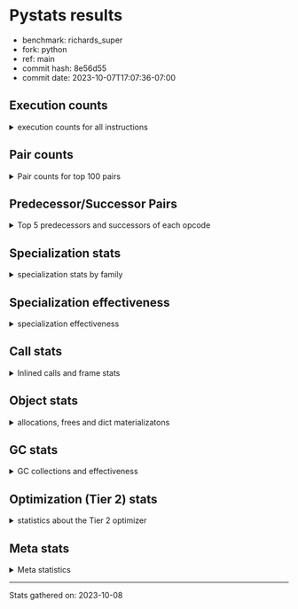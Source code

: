 
# Pystats results

- benchmark: richards_super
- fork: python
- ref: main
- commit hash: 8e56d55
- commit date: 2023-10-07T17:07:36-07:00

## Execution counts

<details>
<summary> execution counts for all instructions </summary>

|Name | Count | Self | Cumulative | Miss ratio | 
|---|---:|---:|---:|---:|
| LOAD_FAST | 142,910,160 | 21.5% | 21.5% |  |
| LOAD_ATTR_INSTANCE_VALUE | 60,619,540 | 9.1% | 30.6% | 38.7% |
| TO_BOOL_BOOL | 51,528,900 | 7.7% | 38.3% |  |
| POP_JUMP_IF_FALSE | 39,026,520 | 5.9% | 44.2% |  |
| CALL_PY_EXACT_ARGS | 32,874,300 | 4.9% | 49.1% | 8.0% |
| RESUME_CHECK | 32,826,420 | 4.9% | 54.0% |  |
| LOAD_ATTR_METHOD_WITH_VALUES | 29,146,060 | 4.4% | 58.4% | 48.9% |
| RETURN_VALUE | 28,878,540 | 4.3% | 62.8% |  |
| STORE_ATTR_INSTANCE_VALUE | 26,351,640 | 4.0% | 66.7% | 22.3% |
| STORE_FAST | 25,044,300 | 3.8% | 70.5% |  |
| LOAD_GLOBAL_MODULE | 22,295,140 | 3.3% | 73.8% |  |
| COPY | 22,288,560 | 3.3% | 77.2% |  |
| LOAD_CONST | 20,986,440 | 3.2% | 80.3% |  |
| POP_TOP | 20,071,020 | 3.0% | 83.3% |  |
| LOAD_FAST_LOAD_FAST | 15,570,660 | 2.3% | 85.7% |  |
| POP_JUMP_IF_NOT_NONE | 11,533,080 | 1.7% | 87.4% |  |
| POP_JUMP_IF_TRUE | 10,344,360 | 1.6% | 89.0% |  |
| POP_JUMP_IF_NONE | 8,420,160 | 1.3% | 90.2% |  |
| LOAD_GLOBAL_BUILTIN | 7,895,220 | 1.2% | 91.4% |  |
| UNARY_NOT | 7,457,940 | 1.1% | 92.5% |  |
| JUMP_BACKWARD | 6,955,440 | 1.0% | 93.6% |  |
| COMPARE_OP_INT | 5,299,920 | 0.8% | 94.4% |  |
| JUMP_FORWARD | 4,054,020 | 0.6% | 95.0% |  |
| RETURN_CONST | 3,949,440 | 0.6% | 95.6% |  |
| LOAD_DEREF | 3,947,880 | 0.6% | 96.2% |  |
| COPY_FREE_VARS | 3,947,820 | 0.6% | 96.8% |  |
| LOAD_SUPER_ATTR_METHOD | 3,947,760 | 0.6% | 97.4% |  |
| CALL_ISINSTANCE | 3,947,400 | 0.6% | 97.9% |  |
| BINARY_OP_ADD_INT | 3,627,540 | 0.5% | 98.5% |  |
| SWAP | 3,411,480 | 0.5% | 99.0% |  |
| BINARY_SUBSCR_LIST_INT | 2,552,700 | 0.4% | 99.4% |  |
| BINARY_OP | 1,500,260 | 0.2% | 99.6% |  |
| BINARY_OP_SUBTRACT_INT | 1,158,480 | 0.2% | 99.8% |  |
| FOR_ITER_RANGE | 698,220 | 0.1% | 99.9% |  |
| STORE_SUBSCR_LIST_INT | 558,840 | 0.1% | 100.0% |  |
| GET_ITER | 139,680 | 0.0% | 100.0% |  |
| EXIT_INIT_CHECK | 1,560 | 0.0% | 100.0% |  |
| CALL_ALLOC_AND_ENTER_INIT | 1,560 | 0.0% | 100.0% |  |
| STORE_ATTR | 1,200 | 0.0% | 100.0% |  |
| LOAD_GLOBAL | 1,180 | 0.0% | 100.0% |  |
| CALL | 1,060 | 0.0% | 100.0% |  |
| BUILD_LIST | 480 | 0.0% | 100.0% |  |
| PUSH_NULL | 300 | 0.0% | 100.0% |  |
| LOAD_ATTR | 260 | 0.0% | 100.0% |  |
| EXTENDED_ARG | 180 | 0.0% | 100.0% |  |
| LOAD_ATTR_MODULE | 100 | 0.0% | 100.0% |  |
| NOP | 60 | 0.0% | 100.0% |  |
| INTERPRETER_EXIT | 60 | 0.0% | 100.0% |  |
| COMPARE_OP | 60 | 0.0% | 100.0% |  |
| CALL_FUNCTION_EX | 60 | 0.0% | 100.0% |  |
| CALL_BUILTIN_CLASS | 60 | 0.0% | 100.0% |  |
| BINARY_OP_SUBTRACT_FLOAT | 60 | 0.0% | 100.0% |  |
| LOAD_SUPER_ATTR | 40 | 0.0% | 100.0% |  |


</details>

## Pair counts

<details>
<summary> Pair counts for top 100 pairs </summary>

|Pair | Count | Self | Cumulative | 
|---|---:|---:|---:|
| LOAD_FAST LOAD_ATTR_INSTANCE_VALUE | 50,822,160 | 7.6% | 7.6% |
| TO_BOOL_BOOL POP_JUMP_IF_FALSE | 33,726,600 | 5.1% | 12.7% |
| CALL_PY_EXACT_ARGS RESUME_CHECK | 28,877,340 | 4.3% | 17.0% |
| LOAD_FAST LOAD_ATTR_METHOD_WITH_VALUES | 28,876,540 | 4.3% | 21.4% |
| RESUME_CHECK LOAD_FAST | 22,327,320 | 3.4% | 24.7% |
| POP_JUMP_IF_FALSE LOAD_FAST | 19,348,380 | 2.9% | 27.6% |
| COPY TO_BOOL_BOOL | 18,877,080 | 2.8% | 30.5% |
| POP_TOP LOAD_FAST | 18,535,560 | 2.8% | 33.3% |
| LOAD_ATTR_METHOD_WITH_VALUES CALL_PY_EXACT_ARGS | 17,640,760 | 2.6% | 35.9% |
| LOAD_FAST STORE_ATTR_INSTANCE_VALUE | 16,548,700 | 2.5% | 38.4% |
| STORE_FAST LOAD_FAST | 16,512,360 | 2.5% | 40.9% |
| STORE_ATTR_INSTANCE_VALUE LOAD_FAST | 15,661,100 | 2.4% | 43.2% |
| LOAD_ATTR_INSTANCE_VALUE COPY | 12,814,140 | 1.9% | 45.1% |
| LOAD_CONST LOAD_FAST | 10,947,300 | 1.6% | 46.8% |
| LOAD_GLOBAL_MODULE TO_BOOL_BOOL | 10,902,120 | 1.6% | 48.4% |
| TO_BOOL_BOOL POP_JUMP_IF_TRUE | 10,344,360 | 1.6% | 50.0% |
| RETURN_VALUE TO_BOOL_BOOL | 10,344,360 | 1.6% | 51.5% |
| POP_JUMP_IF_NOT_NONE LOAD_FAST | 9,532,140 | 1.4% | 53.0% |
| RETURN_VALUE RETURN_VALUE | 9,289,560 | 1.4% | 54.4% |
| LOAD_ATTR_INSTANCE_VALUE STORE_FAST | 9,280,740 | 1.4% | 55.8% |
| LOAD_FAST POP_JUMP_IF_NOT_NONE | 8,743,320 | 1.3% | 57.1% |
| LOAD_FAST POP_JUMP_IF_NONE | 8,420,160 | 1.3% | 58.3% |
| LOAD_ATTR_INSTANCE_VALUE LOAD_FAST | 8,084,640 | 1.2% | 59.5% |
| LOAD_FAST RETURN_VALUE | 7,986,540 | 1.2% | 60.7% |
| TO_BOOL_BOOL UNARY_NOT | 7,457,940 | 1.1% | 61.9% |
| POP_JUMP_IF_FALSE POP_TOP | 7,457,940 | 1.1% | 63.0% |
| LOAD_ATTR_INSTANCE_VALUE TO_BOOL_BOOL | 7,457,940 | 1.1% | 64.1% |
| LOAD_ATTR_INSTANCE_VALUE CALL_PY_EXACT_ARGS | 6,549,000 | 1.0% | 65.1% |
| POP_JUMP_IF_NONE JUMP_BACKWARD | 6,396,900 | 1.0% | 66.1% |
| JUMP_BACKWARD LOAD_GLOBAL_MODULE | 6,396,900 | 1.0% | 67.0% |
| LOAD_FAST_LOAD_FAST STORE_ATTR_INSTANCE_VALUE | 6,279,960 | 0.9% | 68.0% |
| UNARY_NOT COPY | 6,062,940 | 0.9% | 68.9% |
| POP_JUMP_IF_TRUE POP_TOP | 6,062,940 | 0.9% | 69.8% |
| RETURN_VALUE STORE_FAST | 5,942,580 | 0.9% | 70.7% |
| STORE_ATTR_INSTANCE_VALUE LOAD_CONST | 5,770,440 | 0.9% | 71.5% |
| LOAD_ATTR_INSTANCE_VALUE LOAD_CONST | 5,469,540 | 0.8% | 72.4% |
| LOAD_FAST_LOAD_FAST CALL_PY_EXACT_ARGS | 5,342,200 | 0.8% | 73.2% |
| LOAD_ATTR_METHOD_WITH_VALUES LOAD_FAST_LOAD_FAST | 5,342,160 | 0.8% | 74.0% |
| COMPARE_OP_INT POP_JUMP_IF_FALSE | 5,299,920 | 0.8% | 74.8% |
| LOAD_ATTR_METHOD_WITH_VALUES LOAD_FAST | 5,293,920 | 0.8% | 75.6% |
| LOAD_FAST LOAD_GLOBAL_MODULE | 5,167,080 | 0.8% | 76.3% |
| POP_JUMP_IF_FALSE RETURN_VALUE | 5,022,180 | 0.8% | 77.1% |
| LOAD_ATTR_INSTANCE_VALUE RETURN_VALUE | 4,849,680 | 0.7% | 77.8% |
| POP_JUMP_IF_FALSE LOAD_GLOBAL_MODULE | 4,624,120 | 0.7% | 78.5% |
| LOAD_FAST STORE_FAST | 4,575,420 | 0.7% | 79.2% |
| RESUME_CHECK LOAD_CONST | 3,997,740 | 0.6% | 79.8% |
| JUMP_FORWARD LOAD_FAST | 3,984,180 | 0.6% | 80.4% |
| STORE_ATTR_INSTANCE_VALUE RETURN_CONST | 3,948,860 | 0.6% | 81.0% |
| RESUME_CHECK LOAD_FAST_LOAD_FAST | 3,947,880 | 0.6% | 81.6% |
| RETURN_CONST POP_TOP | 3,947,820 | 0.6% | 82.2% |
| COPY_FREE_VARS RESUME_CHECK | 3,947,820 | 0.6% | 82.8% |
| LOAD_GLOBAL_BUILTIN LOAD_DEREF | 3,947,760 | 0.6% | 83.4% |
| LOAD_DEREF LOAD_FAST | 3,947,760 | 0.6% | 84.0% |
| LOAD_FAST LOAD_SUPER_ATTR_METHOD | 3,947,720 | 0.6% | 84.5% |
| LOAD_SUPER_ATTR_METHOD LOAD_FAST_LOAD_FAST | 3,947,700 | 0.6% | 85.1% |
| LOAD_GLOBAL_BUILTIN LOAD_FAST | 3,947,460 | 0.6% | 85.7% |
| STORE_FAST LOAD_GLOBAL_BUILTIN | 3,947,400 | 0.6% | 86.3% |
| POP_JUMP_IF_TRUE LOAD_GLOBAL_BUILTIN | 3,947,400 | 0.6% | 86.9% |
| LOAD_GLOBAL_MODULE CALL_ISINSTANCE | 3,947,400 | 0.6% | 87.5% |
| LOAD_FAST_LOAD_FAST LOAD_ATTR_INSTANCE_VALUE | 3,947,400 | 0.6% | 88.1% |
| CALL_PY_EXACT_ARGS COPY_FREE_VARS | 3,947,400 | 0.6% | 88.7% |
| CALL_ISINSTANCE TO_BOOL_BOOL | 3,947,400 | 0.6% | 89.3% |
| SWAP STORE_ATTR_INSTANCE_VALUE | 3,411,480 | 0.5% | 89.8% |
| COPY LOAD_ATTR_INSTANCE_VALUE | 3,411,480 | 0.5% | 90.3% |
| LOAD_CONST BINARY_OP_ADD_INT | 3,069,060 | 0.5% | 90.8% |
| LOAD_ATTR_INSTANCE_VALUE POP_JUMP_IF_NOT_NONE | 2,789,760 | 0.4% | 91.2% |
| LOAD_FAST CALL_PY_EXACT_ARGS | 2,692,600 | 0.4% | 91.6% |
| RETURN_VALUE POP_TOP | 2,602,200 | 0.4% | 92.0% |
| POP_JUMP_IF_FALSE LOAD_CONST | 2,573,820 | 0.4% | 92.4% |
| RESUME_CHECK LOAD_GLOBAL_MODULE | 2,553,000 | 0.4% | 92.8% |
| LOAD_FAST BINARY_SUBSCR_LIST_INT | 2,552,700 | 0.4% | 93.1% |
| LOAD_CONST STORE_FAST | 2,552,460 | 0.4% | 93.5% |
| STORE_FAST JUMP_FORWARD | 2,519,400 | 0.4% | 93.9% |
| BINARY_OP_ADD_INT SWAP | 2,511,060 | 0.4% | 94.3% |
| LOAD_GLOBAL_MODULE COMPARE_OP_INT | 2,055,840 | 0.3% | 94.6% |
| LOAD_GLOBAL_MODULE LOAD_ATTR_INSTANCE_VALUE | 1,995,540 | 0.3% | 94.9% |
| BINARY_SUBSCR_LIST_INT STORE_FAST | 1,994,700 | 0.3% | 95.2% |
| LOAD_GLOBAL_MODULE COPY | 1,952,580 | 0.3% | 95.5% |
| LOAD_CONST COMPARE_OP_INT | 1,758,540 | 0.3% | 95.7% |
| POP_TOP JUMP_FORWARD | 1,534,620 | 0.2% | 96.0% |
| LOAD_CONST BINARY_OP | 1,499,400 | 0.2% | 96.2% |
| LOAD_ATTR_INSTANCE_VALUE COMPARE_OP_INT | 1,485,480 | 0.2% | 96.4% |
| LOAD_FAST COPY | 1,458,900 | 0.2% | 96.6% |
| POP_JUMP_IF_NOT_NONE LOAD_FAST_LOAD_FAST | 1,443,300 | 0.2% | 96.9% |
| POP_JUMP_IF_NONE LOAD_FAST | 1,415,520 | 0.2% | 97.1% |
| STORE_FAST LOAD_GLOBAL_MODULE | 1,395,120 | 0.2% | 97.3% |
| UNARY_NOT RETURN_VALUE | 1,395,000 | 0.2% | 97.5% |
| LOAD_CONST BINARY_OP_SUBTRACT_INT | 1,158,480 | 0.2% | 97.7% |
| BINARY_OP LOAD_CONST | 899,460 | 0.1% | 97.8% |
| LOAD_ATTR_INSTANCE_VALUE LOAD_GLOBAL_MODULE | 837,240 | 0.1% | 97.9% |
| STORE_ATTR_INSTANCE_VALUE LOAD_GLOBAL_MODULE | 718,840 | 0.1% | 98.0% |
| RETURN_VALUE LOAD_FAST | 698,700 | 0.1% | 98.1% |
| POP_JUMP_IF_NONE LOAD_FAST_LOAD_FAST | 607,620 | 0.1% | 98.2% |
| STORE_FAST LOAD_CONST | 600,000 | 0.1% | 98.3% |
| BINARY_OP_SUBTRACT_INT SWAP | 600,000 | 0.1% | 98.4% |
| LOAD_GLOBAL_MODULE CALL_PY_EXACT_ARGS | 599,980 | 0.1% | 98.5% |
| LOAD_ATTR_METHOD_WITH_VALUES LOAD_GLOBAL_MODULE | 599,940 | 0.1% | 98.6% |
| LOAD_GLOBAL_MODULE LOAD_FAST | 558,840 | 0.1% | 98.7% |
| LOAD_FAST STORE_SUBSCR_LIST_INT | 558,840 | 0.1% | 98.8% |
| FOR_ITER_RANGE STORE_FAST | 558,540 | 0.1% | 98.8% |


</details>

## Predecessor/Successor Pairs

<details>
<summary> Top 5 predecessors and successors of each opcode </summary>

### CACHE

<details>
<summary> Successors and predecessors for CACHE </summary>

|Predecessors | Count | Percentage | 
|---|---:|---:|

|Successors | Count | Percentage | 
|---|---:|---:|
| RESUME_CHECK | 60 | 100.0% |


</details>

### EXIT_INIT_CHECK

<details>
<summary> Successors and predecessors for EXIT_INIT_CHECK </summary>

|Predecessors | Count | Percentage | 
|---|---:|---:|
| RETURN_CONST | 1,560 | 100.0% |

|Successors | Count | Percentage | 
|---|---:|---:|
| RETURN_VALUE | 1,560 | 100.0% |


</details>

### GET_ITER

<details>
<summary> Successors and predecessors for GET_ITER </summary>

|Predecessors | Count | Percentage | 
|---|---:|---:|
| LOAD_GLOBAL_MODULE | 139,620 | 100.0% |
| CALL_BUILTIN_CLASS | 60 | 0.0% |

|Successors | Count | Percentage | 
|---|---:|---:|
| FOR_ITER_RANGE | 139,620 | 100.0% |
| EXTENDED_ARG | 60 | 0.0% |


</details>

### INTERPRETER_EXIT

<details>
<summary> Successors and predecessors for INTERPRETER_EXIT </summary>

|Predecessors | Count | Percentage | 
|---|---:|---:|
| RETURN_CONST | 60 | 100.0% |

|Successors | Count | Percentage | 
|---|---:|---:|


</details>

### NOP

<details>
<summary> Successors and predecessors for NOP </summary>

|Predecessors | Count | Percentage | 
|---|---:|---:|
| POP_TOP | 60 | 100.0% |

|Successors | Count | Percentage | 
|---|---:|---:|
| LOAD_DEREF | 60 | 100.0% |


</details>

### POP_TOP

<details>
<summary> Successors and predecessors for POP_TOP </summary>

|Predecessors | Count | Percentage | 
|---|---:|---:|
| POP_JUMP_IF_FALSE | 7,457,940 | 37.2% |
| POP_JUMP_IF_TRUE | 6,062,940 | 30.2% |
| RETURN_CONST | 3,947,820 | 19.7% |
| RETURN_VALUE | 2,602,200 | 13.0% |
| CALL | 120 | 0.0% |

|Successors | Count | Percentage | 
|---|---:|---:|
| LOAD_FAST | 18,535,560 | 92.3% |
| JUMP_FORWARD | 1,534,620 | 7.6% |
| RETURN_CONST | 360 | 0.0% |
| LOAD_GLOBAL_MODULE | 240 | 0.0% |
| LOAD_GLOBAL | 120 | 0.0% |


</details>

### PUSH_NULL

<details>
<summary> Successors and predecessors for PUSH_NULL </summary>

|Predecessors | Count | Percentage | 
|---|---:|---:|
| LOAD_FAST | 180 | 60.0% |
| LOAD_DEREF | 60 | 20.0% |
| LOAD_ATTR_MODULE | 40 | 13.3% |
| LOAD_ATTR | 20 | 6.7% |

|Successors | Count | Percentage | 
|---|---:|---:|
| CALL | 240 | 80.0% |
| LOAD_FAST | 60 | 20.0% |


</details>

### RETURN_VALUE

<details>
<summary> Successors and predecessors for RETURN_VALUE </summary>

|Predecessors | Count | Percentage | 
|---|---:|---:|
| RETURN_VALUE | 9,289,560 | 32.2% |
| LOAD_FAST | 7,986,540 | 27.7% |
| POP_JUMP_IF_FALSE | 5,022,180 | 17.4% |
| LOAD_ATTR_INSTANCE_VALUE | 4,849,680 | 16.8% |
| UNARY_NOT | 1,395,000 | 4.8% |

|Successors | Count | Percentage | 
|---|---:|---:|
| TO_BOOL_BOOL | 10,344,360 | 35.8% |
| RETURN_VALUE | 9,289,560 | 32.2% |
| STORE_FAST | 5,942,580 | 20.6% |
| POP_TOP | 2,602,200 | 9.0% |
| LOAD_FAST | 698,700 | 2.4% |


</details>

### UNARY_NOT

<details>
<summary> Successors and predecessors for UNARY_NOT </summary>

|Predecessors | Count | Percentage | 
|---|---:|---:|
| TO_BOOL_BOOL | 7,457,940 | 100.0% |

|Successors | Count | Percentage | 
|---|---:|---:|
| COPY | 6,062,940 | 81.3% |
| RETURN_VALUE | 1,395,000 | 18.7% |


</details>

### BINARY_OP

<details>
<summary> Successors and predecessors for BINARY_OP </summary>

|Predecessors | Count | Percentage | 
|---|---:|---:|
| LOAD_CONST | 1,499,400 | 99.9% |
| LOAD_GLOBAL_MODULE | 480 | 0.0% |
| BINARY_OP | 360 | 0.0% |
| LOAD_FAST | 20 | 0.0% |

|Successors | Count | Percentage | 
|---|---:|---:|
| LOAD_CONST | 899,460 | 60.0% |
| SWAP | 300,420 | 20.0% |
| LOAD_FAST | 300,000 | 20.0% |
| BINARY_OP | 360 | 0.0% |
| BINARY_OP_SUBTRACT_FLOAT | 20 | 0.0% |


</details>

### BUILD_LIST

<details>
<summary> Successors and predecessors for BUILD_LIST </summary>

|Predecessors | Count | Percentage | 
|---|---:|---:|
| LOAD_CONST | 480 | 100.0% |

|Successors | Count | Percentage | 
|---|---:|---:|
| LOAD_GLOBAL_MODULE | 480 | 100.0% |


</details>

### CALL

<details>
<summary> Successors and predecessors for CALL </summary>

|Predecessors | Count | Percentage | 
|---|---:|---:|
| LOAD_GLOBAL_MODULE | 420 | 39.6% |
| PUSH_NULL | 240 | 22.6% |
| LOAD_ATTR_METHOD_WITH_VALUES | 140 | 13.2% |
| RETURN_VALUE | 120 | 11.3% |
| CALL | 80 | 7.5% |

|Successors | Count | Percentage | 
|---|---:|---:|
| CALL_ALLOC_AND_ENTER_INIT | 520 | 49.1% |
| CALL_PY_EXACT_ARGS | 200 | 18.9% |
| POP_TOP | 120 | 11.3% |
| CALL | 80 | 7.5% |
| STORE_FAST | 60 | 5.7% |


</details>

### CALL_FUNCTION_EX

<details>
<summary> Successors and predecessors for CALL_FUNCTION_EX </summary>

|Predecessors | Count | Percentage | 
|---|---:|---:|
| LOAD_FAST | 60 | 100.0% |

|Successors | Count | Percentage | 
|---|---:|---:|
| COPY_FREE_VARS | 60 | 100.0% |


</details>

### COMPARE_OP

<details>
<summary> Successors and predecessors for COMPARE_OP </summary>

|Predecessors | Count | Percentage | 
|---|---:|---:|
| LOAD_CONST | 60 | 100.0% |

|Successors | Count | Percentage | 
|---|---:|---:|
| COMPARE_OP_INT | 60 | 100.0% |


</details>

### COPY

<details>
<summary> Successors and predecessors for COPY </summary>

|Predecessors | Count | Percentage | 
|---|---:|---:|
| LOAD_ATTR_INSTANCE_VALUE | 12,814,140 | 57.5% |
| UNARY_NOT | 6,062,940 | 27.2% |
| LOAD_GLOBAL_MODULE | 1,952,580 | 8.8% |
| LOAD_FAST | 1,458,900 | 6.5% |

|Successors | Count | Percentage | 
|---|---:|---:|
| TO_BOOL_BOOL | 18,877,080 | 84.7% |
| LOAD_ATTR_INSTANCE_VALUE | 3,411,480 | 15.3% |


</details>

### COPY_FREE_VARS

<details>
<summary> Successors and predecessors for COPY_FREE_VARS </summary>

|Predecessors | Count | Percentage | 
|---|---:|---:|
| CALL_PY_EXACT_ARGS | 3,947,400 | 100.0% |
| CALL_ALLOC_AND_ENTER_INIT | 360 | 0.0% |
| CALL_FUNCTION_EX | 60 | 0.0% |

|Successors | Count | Percentage | 
|---|---:|---:|
| RESUME_CHECK | 3,947,820 | 100.0% |


</details>

### EXTENDED_ARG

<details>
<summary> Successors and predecessors for EXTENDED_ARG </summary>

|Predecessors | Count | Percentage | 
|---|---:|---:|
| POP_JUMP_IF_FALSE | 60 | 33.3% |
| JUMP_BACKWARD | 60 | 33.3% |
| GET_ITER | 60 | 33.3% |

|Successors | Count | Percentage | 
|---|---:|---:|
| FOR_ITER_RANGE | 120 | 66.7% |
| JUMP_BACKWARD | 60 | 33.3% |


</details>

### JUMP_BACKWARD

<details>
<summary> Successors and predecessors for JUMP_BACKWARD </summary>

|Predecessors | Count | Percentage | 
|---|---:|---:|
| POP_JUMP_IF_NONE | 6,396,900 | 92.0% |
| STORE_SUBSCR_LIST_INT | 558,480 | 8.0% |
| EXTENDED_ARG | 60 | 0.0% |

|Successors | Count | Percentage | 
|---|---:|---:|
| LOAD_GLOBAL_MODULE | 6,396,900 | 92.0% |
| FOR_ITER_RANGE | 558,480 | 8.0% |
| EXTENDED_ARG | 60 | 0.0% |


</details>

### JUMP_FORWARD

<details>
<summary> Successors and predecessors for JUMP_FORWARD </summary>

|Predecessors | Count | Percentage | 
|---|---:|---:|
| STORE_FAST | 2,519,400 | 62.1% |
| POP_TOP | 1,534,620 | 37.9% |

|Successors | Count | Percentage | 
|---|---:|---:|
| LOAD_FAST | 3,984,180 | 98.3% |
| LOAD_FAST_LOAD_FAST | 69,840 | 1.7% |


</details>

### LOAD_ATTR

<details>
<summary> Successors and predecessors for LOAD_ATTR </summary>

|Predecessors | Count | Percentage | 
|---|---:|---:|
| RETURN_VALUE | 120 | 46.2% |
| LOAD_GLOBAL_MODULE | 100 | 38.5% |
| LOAD_GLOBAL | 20 | 7.7% |
| LOAD_FAST | 20 | 7.7% |

|Successors | Count | Percentage | 
|---|---:|---:|
| LOAD_ATTR_METHOD_WITH_VALUES | 140 | 53.8% |
| LOAD_ATTR_INSTANCE_VALUE | 60 | 23.1% |
| LOAD_ATTR_MODULE | 40 | 15.4% |
| PUSH_NULL | 20 | 7.7% |


</details>

### LOAD_CONST

<details>
<summary> Successors and predecessors for LOAD_CONST </summary>

|Predecessors | Count | Percentage | 
|---|---:|---:|
| STORE_ATTR_INSTANCE_VALUE | 5,770,440 | 27.5% |
| LOAD_ATTR_INSTANCE_VALUE | 5,469,540 | 26.1% |
| RESUME_CHECK | 3,997,740 | 19.0% |
| POP_JUMP_IF_FALSE | 2,573,820 | 12.3% |
| BINARY_OP | 899,460 | 4.3% |

|Successors | Count | Percentage | 
|---|---:|---:|
| LOAD_FAST | 10,947,300 | 52.2% |
| BINARY_OP_ADD_INT | 3,069,060 | 14.6% |
| STORE_FAST | 2,552,460 | 12.2% |
| COMPARE_OP_INT | 1,758,540 | 8.4% |
| BINARY_OP | 1,499,400 | 7.1% |


</details>

### LOAD_DEREF

<details>
<summary> Successors and predecessors for LOAD_DEREF </summary>

|Predecessors | Count | Percentage | 
|---|---:|---:|
| LOAD_GLOBAL_BUILTIN | 3,947,760 | 100.0% |
| STORE_FAST | 60 | 0.0% |
| NOP | 60 | 0.0% |

|Successors | Count | Percentage | 
|---|---:|---:|
| LOAD_FAST | 3,947,760 | 100.0% |
| STORE_FAST | 60 | 0.0% |
| PUSH_NULL | 60 | 0.0% |


</details>

### LOAD_FAST

<details>
<summary> Successors and predecessors for LOAD_FAST </summary>

|Predecessors | Count | Percentage | 
|---|---:|---:|
| RESUME_CHECK | 22,327,320 | 15.6% |
| POP_JUMP_IF_FALSE | 19,348,380 | 13.5% |
| POP_TOP | 18,535,560 | 13.0% |
| STORE_FAST | 16,512,360 | 11.6% |
| STORE_ATTR_INSTANCE_VALUE | 15,661,100 | 11.0% |

|Successors | Count | Percentage | 
|---|---:|---:|
| LOAD_ATTR_INSTANCE_VALUE | 50,822,160 | 35.6% |
| LOAD_ATTR_METHOD_WITH_VALUES | 28,876,540 | 20.2% |
| STORE_ATTR_INSTANCE_VALUE | 16,548,700 | 11.6% |
| POP_JUMP_IF_NOT_NONE | 8,743,320 | 6.1% |
| POP_JUMP_IF_NONE | 8,420,160 | 5.9% |


</details>

### LOAD_FAST_LOAD_FAST

<details>
<summary> Successors and predecessors for LOAD_FAST_LOAD_FAST </summary>

|Predecessors | Count | Percentage | 
|---|---:|---:|
| LOAD_ATTR_METHOD_WITH_VALUES | 5,342,160 | 34.3% |
| RESUME_CHECK | 3,947,880 | 25.4% |
| LOAD_SUPER_ATTR_METHOD | 3,947,700 | 25.4% |
| POP_JUMP_IF_NOT_NONE | 1,443,300 | 9.3% |
| POP_JUMP_IF_NONE | 607,620 | 3.9% |

|Successors | Count | Percentage | 
|---|---:|---:|
| STORE_ATTR_INSTANCE_VALUE | 6,279,960 | 40.3% |
| CALL_PY_EXACT_ARGS | 5,342,200 | 34.3% |
| LOAD_ATTR_INSTANCE_VALUE | 3,947,400 | 25.4% |
| STORE_ATTR | 480 | 0.0% |
| LOAD_FAST_LOAD_FAST | 300 | 0.0% |


</details>

### LOAD_GLOBAL

<details>
<summary> Successors and predecessors for LOAD_GLOBAL </summary>

|Predecessors | Count | Percentage | 
|---|---:|---:|
| LOAD_GLOBAL_MODULE | 240 | 20.3% |
| STORE_FAST | 180 | 15.3% |
| LOAD_FAST | 180 | 15.3% |
| RETURN_VALUE | 160 | 13.6% |
| LOAD_CONST | 140 | 11.9% |

|Successors | Count | Percentage | 
|---|---:|---:|
| LOAD_GLOBAL_MODULE | 1,100 | 93.2% |
| LOAD_GLOBAL_BUILTIN | 60 | 5.1% |
| LOAD_ATTR | 20 | 1.7% |


</details>

### LOAD_SUPER_ATTR

<details>
<summary> Successors and predecessors for LOAD_SUPER_ATTR </summary>

|Predecessors | Count | Percentage | 
|---|---:|---:|
| LOAD_FAST | 40 | 100.0% |

|Successors | Count | Percentage | 
|---|---:|---:|
| LOAD_SUPER_ATTR_METHOD | 40 | 100.0% |


</details>

### POP_JUMP_IF_FALSE

<details>
<summary> Successors and predecessors for POP_JUMP_IF_FALSE </summary>

|Predecessors | Count | Percentage | 
|---|---:|---:|
| TO_BOOL_BOOL | 33,726,600 | 86.4% |
| COMPARE_OP_INT | 5,299,920 | 13.6% |

|Successors | Count | Percentage | 
|---|---:|---:|
| LOAD_FAST | 19,348,380 | 49.6% |
| POP_TOP | 7,457,940 | 19.1% |
| RETURN_VALUE | 5,022,180 | 12.9% |
| LOAD_GLOBAL_MODULE | 4,624,120 | 11.8% |
| LOAD_CONST | 2,573,820 | 6.6% |


</details>

### POP_JUMP_IF_NONE

<details>
<summary> Successors and predecessors for POP_JUMP_IF_NONE </summary>

|Predecessors | Count | Percentage | 
|---|---:|---:|
| LOAD_FAST | 8,420,160 | 100.0% |

|Successors | Count | Percentage | 
|---|---:|---:|
| JUMP_BACKWARD | 6,396,900 | 76.0% |
| LOAD_FAST | 1,415,520 | 16.8% |
| LOAD_FAST_LOAD_FAST | 607,620 | 7.2% |
| RETURN_CONST | 60 | 0.0% |
| LOAD_GLOBAL_MODULE | 60 | 0.0% |


</details>

### POP_JUMP_IF_NOT_NONE

<details>
<summary> Successors and predecessors for POP_JUMP_IF_NOT_NONE </summary>

|Predecessors | Count | Percentage | 
|---|---:|---:|
| LOAD_FAST | 8,743,320 | 75.8% |
| LOAD_ATTR_INSTANCE_VALUE | 2,789,760 | 24.2% |

|Successors | Count | Percentage | 
|---|---:|---:|
| LOAD_FAST | 9,532,140 | 82.7% |
| LOAD_FAST_LOAD_FAST | 1,443,300 | 12.5% |
| LOAD_CONST | 557,640 | 4.8% |


</details>

### POP_JUMP_IF_TRUE

<details>
<summary> Successors and predecessors for POP_JUMP_IF_TRUE </summary>

|Predecessors | Count | Percentage | 
|---|---:|---:|
| TO_BOOL_BOOL | 10,344,360 | 100.0% |

|Successors | Count | Percentage | 
|---|---:|---:|
| POP_TOP | 6,062,940 | 58.6% |
| LOAD_GLOBAL_BUILTIN | 3,947,400 | 38.2% |
| RETURN_VALUE | 334,020 | 3.2% |


</details>

### RETURN_CONST

<details>
<summary> Successors and predecessors for RETURN_CONST </summary>

|Predecessors | Count | Percentage | 
|---|---:|---:|
| STORE_ATTR_INSTANCE_VALUE | 3,948,860 | 100.0% |
| POP_TOP | 360 | 0.0% |
| STORE_ATTR | 100 | 0.0% |
| POP_JUMP_IF_NONE | 60 | 0.0% |
| FOR_ITER_RANGE | 60 | 0.0% |

|Successors | Count | Percentage | 
|---|---:|---:|
| POP_TOP | 3,947,820 | 100.0% |
| EXIT_INIT_CHECK | 1,560 | 0.0% |
| INTERPRETER_EXIT | 60 | 0.0% |


</details>

### STORE_ATTR

<details>
<summary> Successors and predecessors for STORE_ATTR </summary>

|Predecessors | Count | Percentage | 
|---|---:|---:|
| LOAD_FAST | 680 | 56.7% |
| LOAD_FAST_LOAD_FAST | 480 | 40.0% |
| LOAD_GLOBAL_MODULE | 40 | 3.3% |

|Successors | Count | Percentage | 
|---|---:|---:|
| LOAD_FAST_LOAD_FAST | 400 | 33.3% |
| LOAD_FAST | 400 | 33.3% |
| STORE_ATTR_INSTANCE_VALUE | 300 | 25.0% |
| RETURN_CONST | 100 | 8.3% |


</details>

### STORE_FAST

<details>
<summary> Successors and predecessors for STORE_FAST </summary>

|Predecessors | Count | Percentage | 
|---|---:|---:|
| LOAD_ATTR_INSTANCE_VALUE | 9,280,740 | 37.1% |
| RETURN_VALUE | 5,942,580 | 23.7% |
| LOAD_FAST | 4,575,420 | 18.3% |
| LOAD_CONST | 2,552,460 | 10.2% |
| BINARY_SUBSCR_LIST_INT | 1,994,700 | 8.0% |

|Successors | Count | Percentage | 
|---|---:|---:|
| LOAD_FAST | 16,512,360 | 65.9% |
| LOAD_GLOBAL_BUILTIN | 3,947,400 | 15.8% |
| JUMP_FORWARD | 2,519,400 | 10.1% |
| LOAD_GLOBAL_MODULE | 1,395,120 | 5.6% |
| LOAD_CONST | 600,000 | 2.4% |


</details>

### SWAP

<details>
<summary> Successors and predecessors for SWAP </summary>

|Predecessors | Count | Percentage | 
|---|---:|---:|
| BINARY_OP_ADD_INT | 2,511,060 | 73.6% |
| BINARY_OP_SUBTRACT_INT | 600,000 | 17.6% |
| BINARY_OP | 300,420 | 8.8% |

|Successors | Count | Percentage | 
|---|---:|---:|
| STORE_ATTR_INSTANCE_VALUE | 3,411,480 | 100.0% |


</details>

### BINARY_OP_ADD_INT

<details>
<summary> Successors and predecessors for BINARY_OP_ADD_INT </summary>

|Predecessors | Count | Percentage | 
|---|---:|---:|
| LOAD_CONST | 3,069,060 | 84.6% |
| LOAD_ATTR_INSTANCE_VALUE | 558,480 | 15.4% |

|Successors | Count | Percentage | 
|---|---:|---:|
| SWAP | 2,511,060 | 69.2% |
| LOAD_CONST | 558,480 | 15.4% |
| LOAD_FAST | 558,000 | 15.4% |


</details>

### BINARY_OP_SUBTRACT_FLOAT

<details>
<summary> Successors and predecessors for BINARY_OP_SUBTRACT_FLOAT </summary>

|Predecessors | Count | Percentage | 
|---|---:|---:|
| LOAD_FAST | 40 | 66.7% |
| BINARY_OP | 20 | 33.3% |

|Successors | Count | Percentage | 
|---|---:|---:|
| STORE_FAST | 60 | 100.0% |


</details>

### BINARY_OP_SUBTRACT_INT

<details>
<summary> Successors and predecessors for BINARY_OP_SUBTRACT_INT </summary>

|Predecessors | Count | Percentage | 
|---|---:|---:|
| LOAD_CONST | 1,158,480 | 100.0% |

|Successors | Count | Percentage | 
|---|---:|---:|
| SWAP | 600,000 | 51.8% |
| LOAD_FAST | 558,480 | 48.2% |


</details>

### BINARY_SUBSCR_LIST_INT

<details>
<summary> Successors and predecessors for BINARY_SUBSCR_LIST_INT </summary>

|Predecessors | Count | Percentage | 
|---|---:|---:|
| LOAD_FAST | 2,552,700 | 100.0% |

|Successors | Count | Percentage | 
|---|---:|---:|
| STORE_FAST | 1,994,700 | 78.1% |
| LOAD_FAST | 558,000 | 21.9% |


</details>

### CALL_ALLOC_AND_ENTER_INIT

<details>
<summary> Successors and predecessors for CALL_ALLOC_AND_ENTER_INIT </summary>

|Predecessors | Count | Percentage | 
|---|---:|---:|
| LOAD_GLOBAL_MODULE | 800 | 51.3% |
| CALL | 520 | 33.3% |
| RETURN_VALUE | 240 | 15.4% |

|Successors | Count | Percentage | 
|---|---:|---:|
| RESUME_CHECK | 1,200 | 76.9% |
| COPY_FREE_VARS | 360 | 23.1% |


</details>

### CALL_BUILTIN_CLASS

<details>
<summary> Successors and predecessors for CALL_BUILTIN_CLASS </summary>

|Predecessors | Count | Percentage | 
|---|---:|---:|
| LOAD_FAST | 40 | 66.7% |
| CALL | 20 | 33.3% |

|Successors | Count | Percentage | 
|---|---:|---:|
| GET_ITER | 60 | 100.0% |


</details>

### CALL_ISINSTANCE

<details>
<summary> Successors and predecessors for CALL_ISINSTANCE </summary>

|Predecessors | Count | Percentage | 
|---|---:|---:|
| LOAD_GLOBAL_MODULE | 3,947,400 | 100.0% |

|Successors | Count | Percentage | 
|---|---:|---:|
| TO_BOOL_BOOL | 3,947,400 | 100.0% |


</details>

### CALL_PY_EXACT_ARGS

<details>
<summary> Successors and predecessors for CALL_PY_EXACT_ARGS </summary>

|Predecessors | Count | Percentage | 
|---|---:|---:|
| LOAD_ATTR_METHOD_WITH_VALUES | 17,640,760 | 53.7% |
| LOAD_ATTR_INSTANCE_VALUE | 6,549,000 | 19.9% |
| LOAD_FAST_LOAD_FAST | 5,342,200 | 16.3% |
| LOAD_FAST | 2,692,600 | 8.2% |
| LOAD_GLOBAL_MODULE | 599,980 | 1.8% |

|Successors | Count | Percentage | 
|---|---:|---:|
| RESUME_CHECK | 28,877,340 | 87.8% |
| COPY_FREE_VARS | 3,947,400 | 12.0% |
| CALL_PY_EXACT_ARGS | 49,560 | 0.2% |


</details>

### COMPARE_OP_INT

<details>
<summary> Successors and predecessors for COMPARE_OP_INT </summary>

|Predecessors | Count | Percentage | 
|---|---:|---:|
| LOAD_GLOBAL_MODULE | 2,055,840 | 38.8% |
| LOAD_CONST | 1,758,540 | 33.2% |
| LOAD_ATTR_INSTANCE_VALUE | 1,485,480 | 28.0% |
| COMPARE_OP | 60 | 0.0% |

|Successors | Count | Percentage | 
|---|---:|---:|
| POP_JUMP_IF_FALSE | 5,299,920 | 100.0% |


</details>

### FOR_ITER_RANGE

<details>
<summary> Successors and predecessors for FOR_ITER_RANGE </summary>

|Predecessors | Count | Percentage | 
|---|---:|---:|
| JUMP_BACKWARD | 558,480 | 80.0% |
| GET_ITER | 139,620 | 20.0% |
| EXTENDED_ARG | 120 | 0.0% |

|Successors | Count | Percentage | 
|---|---:|---:|
| STORE_FAST | 558,540 | 80.0% |
| LOAD_FAST | 139,620 | 20.0% |
| RETURN_CONST | 60 | 0.0% |


</details>

### LOAD_ATTR_INSTANCE_VALUE

<details>
<summary> Successors and predecessors for LOAD_ATTR_INSTANCE_VALUE </summary>

|Predecessors | Count | Percentage | 
|---|---:|---:|
| LOAD_FAST | 50,822,160 | 83.8% |
| LOAD_FAST_LOAD_FAST | 3,947,400 | 6.5% |
| COPY | 3,411,480 | 5.6% |
| LOAD_GLOBAL_MODULE | 1,995,540 | 3.3% |
| LOAD_ATTR_INSTANCE_VALUE | 442,900 | 0.7% |

|Successors | Count | Percentage | 
|---|---:|---:|
| COPY | 12,814,140 | 21.1% |
| STORE_FAST | 9,280,740 | 15.3% |
| LOAD_FAST | 8,084,640 | 13.3% |
| TO_BOOL_BOOL | 7,457,940 | 12.3% |
| CALL_PY_EXACT_ARGS | 6,549,000 | 10.8% |


</details>

### LOAD_ATTR_METHOD_WITH_VALUES

<details>
<summary> Successors and predecessors for LOAD_ATTR_METHOD_WITH_VALUES </summary>

|Predecessors | Count | Percentage | 
|---|---:|---:|
| LOAD_FAST | 28,876,540 | 99.1% |
| LOAD_ATTR_METHOD_WITH_VALUES | 269,140 | 0.9% |
| RETURN_VALUE | 240 | 0.0% |
| LOAD_ATTR | 140 | 0.0% |

|Successors | Count | Percentage | 
|---|---:|---:|
| CALL_PY_EXACT_ARGS | 17,640,760 | 60.5% |
| LOAD_FAST_LOAD_FAST | 5,342,160 | 18.3% |
| LOAD_FAST | 5,293,920 | 18.2% |
| LOAD_GLOBAL_MODULE | 599,940 | 2.1% |
| LOAD_ATTR_METHOD_WITH_VALUES | 269,140 | 0.9% |


</details>

### LOAD_ATTR_MODULE

<details>
<summary> Successors and predecessors for LOAD_ATTR_MODULE </summary>

|Predecessors | Count | Percentage | 
|---|---:|---:|
| LOAD_GLOBAL_MODULE | 60 | 60.0% |
| LOAD_ATTR | 40 | 40.0% |

|Successors | Count | Percentage | 
|---|---:|---:|
| STORE_FAST | 60 | 60.0% |
| PUSH_NULL | 40 | 40.0% |


</details>

### LOAD_GLOBAL_BUILTIN

<details>
<summary> Successors and predecessors for LOAD_GLOBAL_BUILTIN </summary>

|Predecessors | Count | Percentage | 
|---|---:|---:|
| STORE_FAST | 3,947,400 | 50.0% |
| POP_JUMP_IF_TRUE | 3,947,400 | 50.0% |
| RESUME_CHECK | 360 | 0.0% |
| LOAD_GLOBAL | 60 | 0.0% |

|Successors | Count | Percentage | 
|---|---:|---:|
| LOAD_DEREF | 3,947,760 | 50.0% |
| LOAD_FAST | 3,947,460 | 50.0% |


</details>

### LOAD_GLOBAL_MODULE

<details>
<summary> Successors and predecessors for LOAD_GLOBAL_MODULE </summary>

|Predecessors | Count | Percentage | 
|---|---:|---:|
| JUMP_BACKWARD | 6,396,900 | 28.7% |
| LOAD_FAST | 5,167,080 | 23.2% |
| POP_JUMP_IF_FALSE | 4,624,120 | 20.7% |
| RESUME_CHECK | 2,553,000 | 11.5% |
| STORE_FAST | 1,395,120 | 6.3% |

|Successors | Count | Percentage | 
|---|---:|---:|
| TO_BOOL_BOOL | 10,902,120 | 48.9% |
| CALL_ISINSTANCE | 3,947,400 | 17.7% |
| COMPARE_OP_INT | 2,055,840 | 9.2% |
| LOAD_ATTR_INSTANCE_VALUE | 1,995,540 | 9.0% |
| COPY | 1,952,580 | 8.8% |


</details>

### LOAD_SUPER_ATTR_METHOD

<details>
<summary> Successors and predecessors for LOAD_SUPER_ATTR_METHOD </summary>

|Predecessors | Count | Percentage | 
|---|---:|---:|
| LOAD_FAST | 3,947,720 | 100.0% |
| LOAD_SUPER_ATTR | 40 | 0.0% |

|Successors | Count | Percentage | 
|---|---:|---:|
| LOAD_FAST_LOAD_FAST | 3,947,700 | 100.0% |
| LOAD_FAST | 60 | 0.0% |


</details>

### RESUME_CHECK

<details>
<summary> Successors and predecessors for RESUME_CHECK </summary>

|Predecessors | Count | Percentage | 
|---|---:|---:|
| CALL_PY_EXACT_ARGS | 28,877,340 | 88.0% |
| COPY_FREE_VARS | 3,947,820 | 12.0% |
| CALL_ALLOC_AND_ENTER_INIT | 1,200 | 0.0% |
| CACHE | 60 | 0.0% |

|Successors | Count | Percentage | 
|---|---:|---:|
| LOAD_FAST | 22,327,320 | 68.0% |
| LOAD_CONST | 3,997,740 | 12.2% |
| LOAD_FAST_LOAD_FAST | 3,947,880 | 12.0% |
| LOAD_GLOBAL_MODULE | 2,553,000 | 7.8% |
| LOAD_GLOBAL_BUILTIN | 360 | 0.0% |


</details>

### STORE_ATTR_INSTANCE_VALUE

<details>
<summary> Successors and predecessors for STORE_ATTR_INSTANCE_VALUE </summary>

|Predecessors | Count | Percentage | 
|---|---:|---:|
| LOAD_FAST | 16,548,700 | 62.8% |
| LOAD_FAST_LOAD_FAST | 6,279,960 | 23.8% |
| SWAP | 3,411,480 | 12.9% |
| STORE_ATTR_INSTANCE_VALUE | 110,760 | 0.4% |
| LOAD_GLOBAL_MODULE | 440 | 0.0% |

|Successors | Count | Percentage | 
|---|---:|---:|
| LOAD_FAST | 15,661,100 | 59.4% |
| LOAD_CONST | 5,770,440 | 21.9% |
| RETURN_CONST | 3,948,860 | 15.0% |
| LOAD_GLOBAL_MODULE | 718,840 | 2.7% |
| LOAD_FAST_LOAD_FAST | 141,620 | 0.5% |


</details>

### STORE_SUBSCR_LIST_INT

<details>
<summary> Successors and predecessors for STORE_SUBSCR_LIST_INT </summary>

|Predecessors | Count | Percentage | 
|---|---:|---:|
| LOAD_FAST | 558,840 | 100.0% |

|Successors | Count | Percentage | 
|---|---:|---:|
| JUMP_BACKWARD | 558,480 | 99.9% |
| LOAD_CONST | 360 | 0.1% |


</details>

### TO_BOOL_BOOL

<details>
<summary> Successors and predecessors for TO_BOOL_BOOL </summary>

|Predecessors | Count | Percentage | 
|---|---:|---:|
| COPY | 18,877,080 | 36.6% |
| LOAD_GLOBAL_MODULE | 10,902,120 | 21.2% |
| RETURN_VALUE | 10,344,360 | 20.1% |
| LOAD_ATTR_INSTANCE_VALUE | 7,457,940 | 14.5% |
| CALL_ISINSTANCE | 3,947,400 | 7.7% |

|Successors | Count | Percentage | 
|---|---:|---:|
| POP_JUMP_IF_FALSE | 33,726,600 | 65.5% |
| POP_JUMP_IF_TRUE | 10,344,360 | 20.1% |
| UNARY_NOT | 7,457,940 | 14.5% |


</details>


</details>

## Specialization stats

<details>
<summary> specialization stats by family </summary>

### BINARY_SUBSCR

<details>
<summary> specialization stats for BINARY_SUBSCR family </summary>

|Kind | Count | Ratio | 
|---|---|---|
|          hit |      2552700 | 100.0% |


</details>

### STORE_SUBSCR

<details>
<summary> specialization stats for STORE_SUBSCR family </summary>

|Kind | Count | Ratio | 
|---|---|---|
|          hit |       558840 | 100.0% |


</details>

### TO_BOOL

<details>
<summary> specialization stats for TO_BOOL family </summary>

|Kind | Count | Ratio | 
|---|---|---|
|          hit |     51528900 | 100.0% |


</details>

### BINARY_OP

<details>
<summary> specialization stats for BINARY_OP family </summary>

|Kind | Count | Ratio | 
|---|---|---|
| specialization.deferred |      1499880 | 23.9% |
|          hit |      4786080 | 76.1% |

#### Specialization attempts

| | Count | Ratio | 
|---|---:|---:|
| Success | 20 | 5.3% |
| Failure | 360 | 94.7% |

|Failure kind | Count | Ratio | 
|---|---:|---:|
| and int | 140 | 38.9% |
| floor divide | 120 | 33.3% |
| xor | 60 | 16.7% |
| multiply different types | 40 | 11.1% |


</details>

### CALL

<details>
<summary> specialization stats for CALL family </summary>

|Kind | Count | Ratio | 
|---|---|---|
| specialization.deferred |          240 | 0.0% |
| specialization.deopt |        49560 | 0.1% |
|          hit |     34196640 | 92.9% |
|         miss |      2626680 | 7.1% |

#### Specialization attempts

| | Count | Ratio | 
|---|---:|---:|
| Success | 50,300 | 99.8% |
| Failure | 80 | 0.2% |

|Failure kind | Count | Ratio | 
|---|---:|---:|
| cfunc noargs | 60 | 75.0% |
| other | 20 | 25.0% |


</details>

### COMPARE_OP

<details>
<summary> specialization stats for COMPARE_OP family </summary>

|Kind | Count | Ratio | 
|---|---|---|
|          hit |      5299920 | 100.0% |

#### Specialization attempts

| | Count | Ratio | 
|---|---:|---:|
| Success | 60 | 100.0% |
| Failure | 0 | 0.0% |

|Failure kind | Count | Ratio | 
|---|---:|---:|


</details>

### FOR_ITER

<details>
<summary> specialization stats for FOR_ITER family </summary>

|Kind | Count | Ratio | 
|---|---|---|
|          hit |       698220 | 100.0% |


</details>

### JUMP_BACKWARD

<details>
<summary> specialization stats for JUMP_BACKWARD family </summary>

|Kind | Count | Ratio | 
|---|---|---|


</details>

### LOAD_ATTR

<details>
<summary> specialization stats for LOAD_ATTR family </summary>

|Kind | Count | Ratio | 
|---|---|---|
| specialization.deferred |           20 | 0.0% |
| specialization.deopt |       712040 | 0.8% |
|          hit |     52029900 | 58.0% |
|         miss |     37735800 | 42.0% |

#### Specialization attempts

| | Count | Ratio | 
|---|---:|---:|
| Success | 712,280 | 100.0% |
| Failure | 0 | 0.0% |

|Failure kind | Count | Ratio | 
|---|---:|---:|


</details>

### LOAD_GLOBAL

<details>
<summary> specialization stats for LOAD_GLOBAL family </summary>

|Kind | Count | Ratio | 
|---|---|---|
| specialization.deferred |           20 | 0.0% |
|          hit |     30190360 | 100.0% |

#### Specialization attempts

| | Count | Ratio | 
|---|---:|---:|
| Success | 1,160 | 100.0% |
| Failure | 0 | 0.0% |

|Failure kind | Count | Ratio | 
|---|---:|---:|


</details>

### LOAD_SUPER_ATTR

<details>
<summary> specialization stats for LOAD_SUPER_ATTR family </summary>

|Kind | Count | Ratio | 
|---|---|---|
|          hit |      3947760 | 100.0% |

#### Specialization attempts

| | Count | Ratio | 
|---|---:|---:|
| Success | 40 | 100.0% |
| Failure | 0 | 0.0% |

|Failure kind | Count | Ratio | 
|---|---:|---:|


</details>

### POP_JUMP_IF_FALSE

<details>
<summary> specialization stats for POP_JUMP_IF_FALSE family </summary>

|Kind | Count | Ratio | 
|---|---|---|


</details>

### POP_JUMP_IF_NONE

<details>
<summary> specialization stats for POP_JUMP_IF_NONE family </summary>

|Kind | Count | Ratio | 
|---|---|---|


</details>

### POP_JUMP_IF_NOT_NONE

<details>
<summary> specialization stats for POP_JUMP_IF_NOT_NONE family </summary>

|Kind | Count | Ratio | 
|---|---|---|


</details>

### POP_JUMP_IF_TRUE

<details>
<summary> specialization stats for POP_JUMP_IF_TRUE family </summary>

|Kind | Count | Ratio | 
|---|---|---|


</details>

### STORE_ATTR

<details>
<summary> specialization stats for STORE_ATTR family </summary>

|Kind | Count | Ratio | 
|---|---|---|
| specialization.deferred |          900 | 0.0% |
| specialization.deopt |       110760 | 0.4% |
|          hit |     20478960 | 77.7% |
|         miss |      5872680 | 22.3% |

#### Specialization attempts

| | Count | Ratio | 
|---|---:|---:|
| Success | 111,060 | 100.0% |
| Failure | 0 | 0.0% |

|Failure kind | Count | Ratio | 
|---|---:|---:|


</details>


</details>

## Specialization effectiveness

<details>
<summary> specialization effectiveness </summary>

|Instructions | Count | Ratio | 
|---|---:|---:|
| Basic | 302,660,640 | 45.5% |
| Not specialized | 124,018,780 | 18.6% |
| Specialized | 239,094,700 | 35.9% |

### Deferred by instruction

<details>
<summary> deferred by instruction </summary>

|Name | Count | Ratio | 
|---|---:|---:|
| BINARY_OP | 1,499,880 | 99.9% |
| STORE_ATTR | 900 | 0.1% |
| CALL | 240 | 0.0% |
| LOAD_GLOBAL | 20 | 0.0% |
| LOAD_ATTR | 20 | 0.0% |
| UNPACK_SEQUENCE | 0 | 0.0% |
| UNARY_NOT | 0 | 0.0% |
| TO_BOOL_BOOL | 0 | 0.0% |
| TO_BOOL | 0 | 0.0% |
| SWAP | 0 | 0.0% |


</details>

### Misses by instruction

<details>
<summary> misses by instruction </summary>

|Name | Count | Ratio | 
|---|---:|---:|
| LOAD_ATTR_INSTANCE_VALUE | 23,472,240 | 50.8% |
| LOAD_ATTR_METHOD_WITH_VALUES | 14,263,560 | 30.9% |
| STORE_ATTR_INSTANCE_VALUE | 5,872,680 | 12.7% |
| CALL_PY_EXACT_ARGS | 2,626,680 | 5.7% |
| UNARY_NOT | 0 | 0.0% |
| TO_BOOL_BOOL | 0 | 0.0% |
| SWAP | 0 | 0.0% |
| STORE_SUBSCR_LIST_INT | 0 | 0.0% |
| STORE_FAST | 0 | 0.0% |
| RETURN_VALUE | 0 | 0.0% |


</details>


</details>

## Call stats

<details>
<summary> Inlined calls and frame stats </summary>

| | Count | Ratio | 
|---|---:|---:|
| Calls to PyEval_EvalDefault | 60 | 0.0% |
| Calls to Python functions inlined | 32,826,360 | 100.0% |
| Calls via PyEval_EvalFrame (total) | 60 | 0.0% |
| Calls via PyEval_EvalFrame (vector) | 60 | 0.0% |
| Calls via PyEval_EvalFrame (generator) | 0 | 0.0% |
| Calls via PyEval_EvalFrame (legacy) | 0 | 0.0% |
| Calls via PyEval_EvalFrame (function vectorcall) | 60 | 0.0% |
| Calls via PyEval_EvalFrame (build class) | 0 | 0.0% |
| Calls via PyEval_EvalFrame (slot) | 0 | 0.0% |
| Calls via PyEval_EvalFrame (function ex) | 60 | 0.0% |
| Calls via PyEval_EvalFrame (api) | 0 | 0.0% |
| Calls via PyEval_EvalFrame (method) | 0 | 0.0% |
| Frames pushed | 32,827,980 | 100.0% |
| Frame objects created | 0 | 0.0% |


</details>

## Object stats

<details>
<summary> allocations, frees and dict materializatons </summary>

| | Count | Ratio | 
|---|---:|---:|
| Allocations from freelist | 680 | 0.0% |
| Frees to freelist | 540 |  |
| Allocations | 3,544,060 | 100.0% |
| Allocations to 512 bytes | 3,544,060 | 100.0% |
| Allocations to 4 kbytes | 0 | 0.0% |
| Allocations over 4 kbytes | 0 | 0.0% |
| Frees | 3,540,720 |  |
| New values | 0 |  |
| Interpreter increfs | 248,192,820 | 86.2% |
| Interpreter decrefs | 275,578,620 | 94.6% |
| Increfs | 39,634,488 | 13.8% |
| Decrefs | 15,786,768 | 5.4% |
| Materialize dict (on request) | 0 |  |
| Materialize dict (new key) | 0 |  |
| Materialize dict (too big) | 0 |  |
| Materialize dict (str subclass) | 0 |  |
| Dematerialize dict | 0 |  |
| Method cache hits | 43,152,972 |  |
| Method cache misses | 456,928 |  |
| Method cache collisions | 456,928 |  |
| Method cache dunder hits | 520 |  |
| Method cache dunder misses | 0 |  |


</details>

## GC stats

<details>
<summary> GC collections and effectiveness </summary>

|Generation | Collections | Objects collected | Object visits | 
|---:|---:|---:|---:|
| 0 | 0 | 0 | 0 |
| 1 | 0 | 0 | 0 |
| 2 | 0 | 0 | 0 |


</details>

## Optimization (Tier 2) stats

<details>
<summary> statistics about the Tier 2 optimizer </summary>

### Overall stats

<details>
<summary> overall stats </summary>

| | Count | Ratio | 
|---|---:|---:|
| Optimization attempts | 0 |  |
| Traces created | 0 |  |
| Traces executed | 0 |  |
| Uops executed | 0 | 0 |
| Trace stack overflow | 0 |  |
| Trace stack underflow | 0 |  |
| Trace too long | 0 |  |
| Trace too short | 0 |  |
| Inner loop found | 0 |  |
| Recursive call | 0 |  |


</details>

**Trace length histogram**

|Range | Count | Ratio | 
|---|---:|---:|
| <= 1 | 0 |  |

**Optimized trace length histogram**

|Range | Count | Ratio | 
|---|---:|---:|
| <= 1 | 0 |  |

**Trace run length histogram**

|Range | Count | Ratio | 
|---|---:|---:|
| <= 1 | 0 |  |

### Uop stats

<details>
<summary> uop stats </summary>

|Uop | Count | Self | Cumulative | 
|---|---:|---:|---:|


</details>

### Unsupported opcodes

<details>
<summary> unsupported opcodes </summary>

|Opcode | Count | 
|---|---|


</details>


</details>

## Meta stats

<details>
<summary> Meta statistics </summary>

| | Count | 
|---|---:|
| Number of data files | 20 |


</details>

---
Stats gathered on: 2023-10-08
